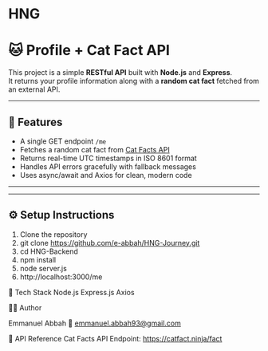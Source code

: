 # HNG
# 🐱 Profile + Cat Fact API

This project is a simple **RESTful API** built with **Node.js** and **Express**.  
It returns your profile information along with a **random cat fact** fetched from an external API.

---

## 🚀 Features

- A single GET endpoint `/me`
- Fetches a random cat fact from [Cat Facts API](https://catfact.ninja/fact)
- Returns real-time UTC timestamps in ISO 8601 format
- Handles API errors gracefully with fallback messages
- Uses async/await and Axios for clean, modern code

---

---

## ⚙️ Setup Instructions

1. Clone the repository
2. git clone https://github.com/e-abbah/HNG-Journey.git
3. cd HNG-Backend
4. npm install
5. node server.js
6. http://localhost:3000/me


🧰 Tech Stack
Node.js
Express.js
Axios


🧑‍💻 Author

Emmanuel Abbah
📧 emmanuel.abbah93@gmail.com

🐾 API Reference
Cat Facts API
Endpoint: https://catfact.ninja/fact


